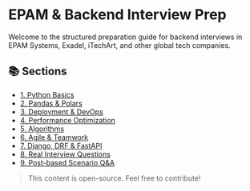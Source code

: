 # EPAM & Backend Interview Prep

Welcome to the structured preparation guide for backend interviews in EPAM Systems, Exadel, iTechArt, and other global tech companies.

## 📚 Sections

- [1. Python Basics](1_python_basics.md)
- [2. Pandas & Polars](2_pandas_polars.md)
- [3. Deployment & DevOps](3_deployment_devops.md)
- [4. Performance Optimization](4_performance_optimization.md)
- [5. Algorithms](5_algorithms.md)
- [6. Agile & Teamwork](6_agile_teamwork.md)
- [7. Django, DRF & FastAPI](7_django_fastapi.md)
- [8. Real Interview Questions](8_real_questions.md)
- [9. Post-based Scenario Q&A](9_post_based_questions.md)

> This content is open-source. Feel free to contribute!
